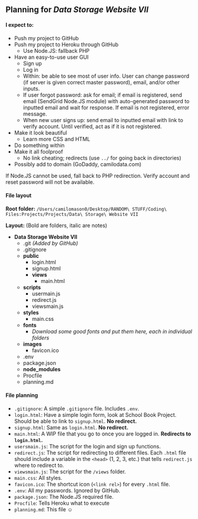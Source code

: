 ## Planning for *Data Storage Website **VII***

#### I expect to:
* Push my project to GitHub
* Push my project to Heroku through GitHub
  * Use Node.JS: fallback PHP
* Have an easy-to-use user GUI
  * Sign up
  * Log in
  * Within: be able to see most of user info. User can change password (if server is given correct master password), email, and/or other inputs.
  * If user forgot password: ask for email; if email is registered, send email (SendGrid Node.JS module) with auto-generated password to inputted email and wait for response. If email is not registered, error message.
  * When new user signs up: send email to inputted email with link to verify account. Until verified, act as if it is not registered.
* Make it look beautiful
  * Learn more CSS and HTML
* Do something within
* Make it all foolproof
  * No link cheating; redirects (use `../` for going back in directories)
* Possibly add to domain (GoDaddy, camilodata.com)

If Node.JS cannot be used, fall back to PHP redirection. Verify account and reset password will not be available.

#### File layout
**Root folder:** `/Users/camilomason0/Desktop/RANDOM\ STUFF/Coding\ Files:Projects/Projects/Data\ Storage\ Website VII`

**Layout:**
(Bold are folders, italic are notes)
* **Data Storage Website VII**
  * .git *(Added by GitHub)*
  * .gitignore
  * **public**
    * login.html
    * signup.html
    * **views**
      * main.html
  * **scripts**
    * usermain.js
    * redirect.js
    * viewsmain.js
  * **styles**
    * main.css
  * **fonts**
    * *Download some good fonts and put them here, each in individual folders*
  * **images**
    * favicon.ico
  * .env
  * package.json
  * **node_modules**
  * Procfile
  * planning.md

#### File planning
* `.gitignore`: A simple `.gitignore` file. Includes `.env`.
* `login.html`: Have a simple login form, look at School Book Project. Should be able to link to `signup.html`. **No redirect.**
* `signup.html`: Same as `login.html`. **No redirect.**
* `main.html`: A WIP file that you go to once you are logged in. **Redirects to `login.html`.**
* `usersmain.js`: The script for the login and sign up functions.
* `redirect.js`: The script for redirecting to different files. Each `.html` file should include a variable in the `<head>` (1, 2, 3, etc.) that tells `redirect.js` where to redirect to.
* `viewsmain.js`: The script for the `/views` folder.
* `main.css`: All styles.
* `favicon.ico`: The shortcut icon (`<link rel>`) for every `.html` file.
* `.env`: All my passwords. Ignored by GitHub.
* `package.json`: The Node.JS required file.
* `Procfile`: Tells Heroku what to execute
* `planning.md`: This file &#9786;
